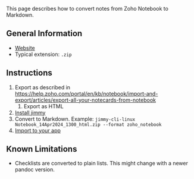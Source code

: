 This page describes how to convert notes from Zoho Notebook to Markdown.

## General Information

- [Website](https://www.zoho.com/notebook/)
- Typical extension: `.zip`

## Instructions

1. Export as described in <https://help.zoho.com/portal/en/kb/notebook/import-and-export/articles/export-all-your-notecards-from-notebook>
    1. Export as HTML
2. [Install jimmy](../index.md#installation)
3. Convert to Markdown. Example: `jimmy-cli-linux Notebook_14Apr2024_1300_html.zip --format zoho_notebook`
4. [Import to your app](../import_instructions.md)

## Known Limitations

- Checklists are converted to plain lists. This might change with a newer pandoc version.
